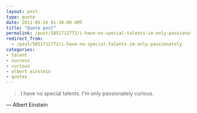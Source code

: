 ```yaml
---
layout: post
type: quote
date: 2011-05-26 01:30:00 GMT
title: "Quote post"
permalink: /post/5851712772/i-have-no-special-talents-im-only-passionately
redirect_from: 
  - /post/5851712772/i-have-no-special-talents-im-only-passionately
categories:
- talent
- success
- curious
- albert einstein
- quotes
---
```

<blockquote>I have no special talents. I'm only passionately curious.</blockquote>

 — Albert Einstein